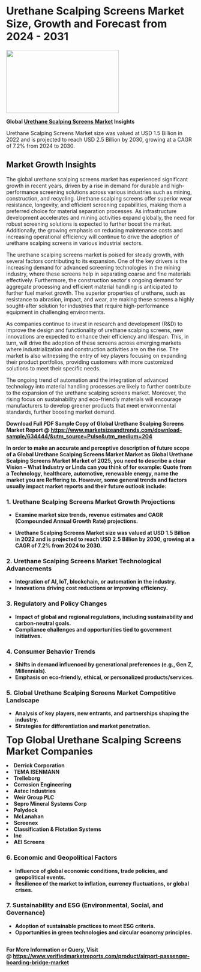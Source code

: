 <H1>Urethane Scalping Screens Market Size, Growth and Forecast from 2024 - 2031</H1><img class="aligncenter size-medium wp-image-584254" src="https://thirdeyenews.in/wp-content/uploads/2024/09/Global-Market-Research-300x168.jpeg" alt="" width="300" height="168" /><p><strong>Global&nbsp;<a href="https://www.marketsizeandtrends.com/download-sample/634444/&amp;utm_source=Pulse&amp;utm_medium=204">Urethane Scalping Screens Market</a> Insights</strong></p><p>Urethane Scalping Screens Market size was valued at USD 1.5 Billion in 2022 and is projected to reach USD 2.5 Billion by 2030, growing at a CAGR of 7.2% from 2024 to 2030.</p><p><h2>Market Growth Insights</h2> <p>The global urethane scalping screens market has experienced significant growth in recent years, driven by a rise in demand for durable and high-performance screening solutions across various industries such as mining, construction, and recycling. Urethane scalping screens offer superior wear resistance, longevity, and efficient screening capabilities, making them a preferred choice for material separation processes. As infrastructure development accelerates and mining activities expand globally, the need for robust screening solutions is expected to further boost the market. Additionally, the growing emphasis on reducing maintenance costs and increasing operational efficiency will continue to drive the adoption of urethane scalping screens in various industrial sectors.</p> <p><strong></strong></p> <p>The urethane scalping screens market is poised for steady growth, with several factors contributing to its expansion. One of the key drivers is the increasing demand for advanced screening technologies in the mining industry, where these screens help in separating coarse and fine materials effectively. Furthermore, the construction sector's ongoing demand for aggregate processing and efficient material handling is anticipated to further fuel market growth. The superior properties of urethane, such as resistance to abrasion, impact, and wear, are making these screens a highly sought-after solution for industries that require high-performance equipment in challenging environments.</p> <p>As companies continue to invest in research and development (R&D) to improve the design and functionality of urethane scalping screens, new innovations are expected to enhance their efficiency and lifespan. This, in turn, will drive the adoption of these screens across emerging markets where industrialization and construction activities are on the rise. The market is also witnessing the entry of key players focusing on expanding their product portfolios, providing customers with more customized solutions to meet their specific needs.</p> <p>The ongoing trend of automation and the integration of advanced technology into material handling processes are likely to further contribute to the expansion of the urethane scalping screens market. Moreover, the rising focus on sustainability and eco-friendly materials will encourage manufacturers to develop greener products that meet environmental standards, further boosting market demand.</p> <p><strong></p><p><span class=""><strong>Download Full PDF Sample Copy of Global Urethane Scalping Screens Market Report</strong> @ <a href="https://www.marketsizeandtrends.com/download-sample/634444/&amp;utm_source=Pulse&amp;utm_medium=204" target="_blank">https://www.marketsizeandtrends.com/download-sample/634444/&amp;utm_source=Pulse&amp;utm_medium=204</a></span></p><p>In order to make an accurate and perceptive description of future scope of a Global&nbsp;Urethane Scalping Screens Market Market as Global&nbsp;Urethane Scalping Screens Market Market of 2025, you need to describe a clear Vision &ndash; What Industry or Linda can you think of for example: Quote from a Technology, healthcare, automotive, renewable energy, name the market you are Reffering to. However, some general trends and factors usually impact market reports and their future outlook include:</p><h3>1.&nbsp;<strong>Urethane Scalping Screens Market Growth Projections</strong></h3><ul><li>Examine market size trends, revenue estimates and CAGR (Compounded Annual Growth Rate) projections.</li><li><p>Urethane Scalping Screens Market size was valued at USD 1.5 Billion in 2022 and is projected to reach USD 2.5 Billion by 2030, growing at a CAGR of 7.2% from 2024 to 2030.</p></li></ul><h3>2.&nbsp;<strong>Urethane Scalping Screens Market Technological Advancements</strong></h3><ul><li>Integration of AI, IoT, blockchain, or automation in the industry.</li><li>Innovations driving cost reductions or improving efficiency.</li></ul><h3>3.&nbsp;<strong>Regulatory and Policy Changes</strong></h3><ul><li>Impact of global and regional regulations, including sustainability and carbon-neutral goals.</li><li>Compliance challenges and opportunities tied to government initiatives.</li></ul><h3>4.&nbsp;<strong>Consumer Behavior Trends</strong></h3><ul><li>Shifts in demand influenced by generational preferences (e.g., Gen Z, Millennials).</li><li>Emphasis on eco-friendly, ethical, or personalized products/services.</li></ul><h3>5.&nbsp;<strong>Global Urethane Scalping Screens Market Competitive Landscape</strong></h3><ul><li>Analysis of key players, new entrants, and partnerships shaping the industry.</li><li>Strategies for differentiation and market penetration.</li></ul><p data-pm-slice="1 1 []"><span style="color: inherit; font-family: inherit; font-size: 25px;">Top Global Urethane Scalping Screens Market Companies</span></p><div class="" data-test-id=""><p><li>Derrick Corporation</li><li> TEMA ISENMANN</li><li> Trelleborg</li><li> Corrosion Engineering</li><li> Astec Industries</li><li> Weir Group PLC</li><li> Sepro Mineral Systems Corp</li><li> Polydeck</li><li> McLanahan</li><li> Screenex</li><li> Classification & Flotation Systems</li><li> Inc</li><li> AEI Screens</li></p></div><h3>6.&nbsp;<strong>Economic and Geopolitical Factors</strong></h3><ul><li>Influence of global economic conditions, trade policies, and geopolitical events.</li><li>Resilience of the market to inflation, currency fluctuations, or global crises.</li></ul><h3>7.&nbsp;<strong>Sustainability and ESG (Environmental, Social, and Governance)</strong></h3><ul><li>Adoption of sustainable practices to meet ESG criteria.</li><li>Opportunities in green technologies and circular economy principles.</li></ul><h2><strong style="font-size: 14px;">For More Information or Query, Visit @&nbsp;</strong><a style="background-color: #ffffff; font-size: 14px;" href="https://www.marketsizeandtrends.com/report/urethane-scalping-screens-market/" target="_blank">https://www.verifiedmarketreports.com/product/airport-passenger-boarding-bridge-market</a></h2>
